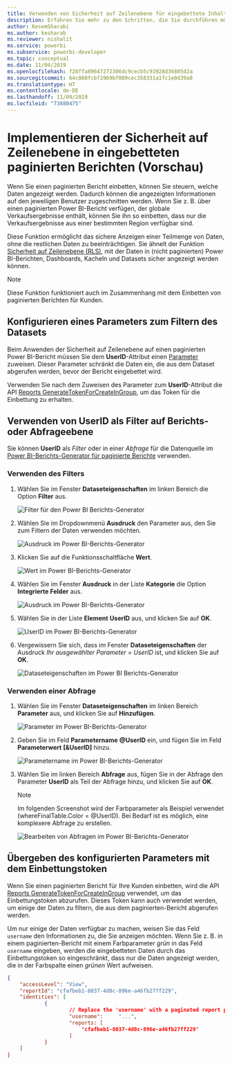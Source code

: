 ```yaml
---
title: Verwenden von Sicherheit auf Zeilenebene für eingebettete Inhalte aus Power BI
description: Erfahren Sie mehr zu den Schritten, die Sie durchführen müssen, um Inhalte von Power BI in Ihre Anwendung einzubetten.
author: KesemSharabi
ms.author: kesharab
ms.reviewer: nishalit
ms.service: powerbi
ms.subservice: powerbi-developer
ms.topic: conceptual
ms.date: 11/04/2019
ms.openlocfilehash: f28ffa89647272306dc9cecb5c93928d36805d2a
ms.sourcegitcommit: 64c860fcbf2969bf089cec358331a1fc1e0d39a8
ms.translationtype: HT
ms.contentlocale: de-DE
ms.lasthandoff: 11/09/2019
ms.locfileid: "73880475"
---
```

# <a name="implementing-row-level-security-in-embedded-paginated-reports-preview"></a>Implementieren der Sicherheit auf Zeilenebene in eingebetteten paginierten Berichten (Vorschau)

Wenn Sie einen paginierten Bericht einbetten, können Sie steuern, welche Daten angezeigt werden. Dadurch können die angezeigten Informationen auf den jeweiligen Benutzer zugeschnitten werden. Wenn Sie z. B. über einen paginierten Power BI-Bericht verfügen, der globale Verkaufsergebnisse enthält, können Sie ihn so einbetten, dass nur die Verkaufsergebnisse aus einer bestimmten Region verfügbar sind.

Diese Funktion ermöglicht das sichere Anzeigen einer Teilmenge von Daten, ohne die restlichen Daten zu beeinträchtigen. Sie ähnelt der Funktion [Sicherheit auf Zeilenebene (RLS)](embedded-row-level-security.md), mit der Daten in (nicht paginierten) Power BI-Berichten, Dashboards, Kacheln und Datasets sicher angezeigt werden können.  

> [!Note]
> Diese Funktion funktioniert auch im Zusammenhang mit dem Einbetten von paginierten Berichten für Kunden.

## <a name="configuring-a-parameter-to-filter-the-dataset"></a>Konfigurieren eines Parameters zum Filtern des Datasets

Beim Anwenden der Sicherheit auf Zeilenebene auf einen paginierten Power BI-Bericht müssen Sie dem **UserID**-Attribut einen [Parameter](../report-builder-parameters.md) zuweisen. Dieser Parameter schränkt die Daten ein, die aus dem Dataset abgerufen werden, bevor der Bericht eingebettet wird.

Verwenden Sie nach dem Zuweisen des Parameter zum **UserID**-Attribut die API [Reports GenerateTokenForCreateInGroup](https://docs.microsoft.com/rest/api/power-bi/embedtoken/reports_generatetokenforcreateingroup), um das Token für die Einbettung zu erhalten.

## <a name="use-uderid-as-a-filter-at-report-or-query-level"></a>Verwenden von UserID als Filter auf Berichts-oder Abfrageebene

Sie können **UserID** als *Filter* oder in einer *Abfrage* für die Datenquelle im [Power BI-Berichts-Generator für paginierte Berichte](../report-builder-power-bi.md) verwenden.

### <a name="using-the-filter"></a>Verwenden des Filters

1. Wählen Sie im Fenster **Dataseteigenschaften** im linken Bereich die Option **Filter** aus.

    ![Filter für den Power BI Berichts-Generator](media/embedded-paginated-reports-secure-data/filter.png)

2. Wählen Sie im Dropdownmenü **Ausdruck** den Parameter aus, den Sie zum Filtern der Daten verwenden möchten.

     ![Ausdruck im Power BI-Berichts-Generator](media/embedded-paginated-reports-secure-data/expression.png)

3. Klicken Sie auf die Funktionsschaltfläche **Wert**. 

    ![Wert im Power BI-Berichts-Generator](media/embedded-paginated-reports-secure-data/function.png)

4. Wählen Sie im Fenster **Ausdruck** in der Liste **Kategorie** die Option **Integrierte Felder** aus.

    ![Ausdruck im Power BI-Berichts-Generator](media/embedded-paginated-reports-secure-data/built-in-fields.png)

5. Wählen Sie in der Liste **Element** **UserID** aus, und klicken Sie auf **OK**.

    ![UserID im Power BI-Berichts-Generator](media/embedded-paginated-reports-secure-data/userid.png)

6. Vergewissern Sie sich, dass im Fenster **Dataseteigenschaften** der Ausdruck *Ihr ausgewählter Parameter = UserID* ist, und klicken Sie auf **OK**.

    ![Dataseteigenschaften im Power BI Berichts-Generator](media/embedded-paginated-reports-secure-data/verify.png)

### <a name="using-a-query"></a>Verwenden einer Abfrage

1. Wählen Sie im Fenster **Dataseteigenschaften** im linken Bereich **Parameter** aus, und klicken Sie auf **Hinzufügen**.

    ![Parameter im Power BI-Berichts-Generator](media/embedded-paginated-reports-secure-data/parameters.png)

2. Geben Sie im Feld **Parametername** **@UserID** ein, und fügen Sie im Feld **Parameterwert** **[&UserID]** hinzu.

    ![Parametername im Power BI-Berichts-Generator](media/embedded-paginated-reports-secure-data/parameter-name.png) 

3. Wählen Sie im linken Bereich **Abfrage** aus, fügen Sie in der Abfrage den Parameter **UserID** als Teil der Abfrage hinzu, und klicken Sie auf **OK**.
    > [!NOTE]
    > Im folgenden Screenshot wird der Farbparameter als Beispiel verwendet (whereFinalTable.Color = @UserID). Bei Bedarf ist es möglich, eine komplexere Abfrage zu erstellen.

    ![Bearbeiten von Abfragen im Power BI-Berichts-Generator](media/embedded-paginated-reports-secure-data/query-edit.png)

## <a name="passing-the-configured-parameter-using-the-embed-token"></a>Übergeben des konfigurierten Parameters mit dem Einbettungstoken

Wenn Sie einen paginierten Bericht für Ihre Kunden einbetten, wird die API [Reports GenerateTokenForCreateInGroup](https://docs.microsoft.com/rest/api/power-bi/embedtoken/reports_generatetokenforcreateingroup) verwendet, um das Einbettungstoken abzurufen. Dieses Token kann auch verwendet werden, um einige der Daten zu filtern, die aus dem paginierten-Bericht abgerufen werden.

Um nur einige der Daten verfügbar zu machen, weisen Sie das Feld `username` den Informationen zu, die Sie anzeigen möchten. Wenn Sie z. B. in einem paginierten-Bericht mit einem Farbparameter *grün* in das Feld `username` eingeben, werden die eingebetteten Daten durch das Einbettungstoken so eingeschränkt, dass nur die Daten angezeigt werden, die in der Farbspalte einen *grünen* Wert aufweisen.

```JSON
{
    "accessLevel": "View",
    "reportId": "cfafbeb1-8037-4d0c-896e-a46fb27ff229",
    "identities": [
            {
                    // Replace the 'username' with a paginated report parameter
                    "username":     "...",
                    "reports: [
                        "cfafbeb1-8037-4d0c-896e-a46fb27ff229"
                    ]
            }
    ]
}
```
